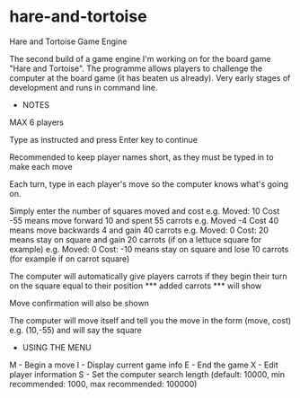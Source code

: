 # hare-and-tortoise
Hare and Tortoise Game Engine

The second build of a game engine I'm working on for the board game "Hare and Tortoise".
The programme allows players to challenge the computer at the board game (it has beaten us already).
Very early stages of development and runs in command line.

 - NOTES

MAX 6 players

Type as instructed and press Enter key to continue

Recommended to keep player names short, as they must be typed in to make each move

Each turn, type in each player's move so the computer knows what's going on.

Simply enter the number of squares moved and cost
e.g. Moved: 10 Cost -55 means move forward 10 and spent 55 carrots
e.g. Moved -4 Cost 40 means move backwards 4 and gain 40 carrots
e.g. Moved: 0 Cost: 20 means stay on square and gain 20 carrots (if on a lettuce square for example)
e.g. Moved: 0 Cost: -10 means stay on square and lose 10 carrots (for example if on carrot square)

The computer will automatically give players carrots if they begin their turn on the square equal to their position
*** added carrots *** will show

Move confirmation will also be shown

The computer will move itself and tell you the move in the form (move, cost) e.g. (10,-55) and will say the square



 - USING THE MENU

M - Begin a move
I - Display current game info
E - End the game
X - Edit player information
S - Set the computer search length (default: 10000, min recommended: 1000, max recommended: 100000)
